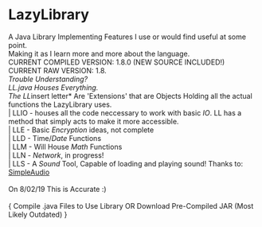 # LazyLibrary
A Java Library Implementing Features I use or would find useful at some point.<br/>
Making it as I learn more and more about the language.<br/>
CURRENT COMPILED VERSION: 1.8.0 (NEW SOURCE INCLUDED!)<br/>
CURRENT RAW      VERSION: 1.8.*<br/>
Trouble Understanding?<br/>
LL.java Houses Everything.<br/>
The LL*insert letter* Are 'Extensions' that are Objects Holding all the actual functions the LazyLibrary uses.<br/>
 | LLIO - houses all the code neccessary to work with basic *IO*. LL has a method that simply acts to make it more accessible.<br/>
 | LLE  - Basic *Encryption* ideas, not complete <br/>
 | LLD  - Time/*Date* Functions <br/>
 | LLM  - Will House *Math* Functions <br/>
 | LLN  - *Network*, in progress! <br/>
 | LLS  -  A *Sound* Tool, Capable of loading and playing sound! Thanks to: <a href="https://github.com/RalleYTN/SimpleAudio/wiki/Playing-audio">SimpleAudio</a>  <br/>       
On 8/02/19 This is Accurate :)<br/>
<br/>
{ Compile .java Files to Use Library OR Download Pre-Compiled JAR (Most Likely Outdated) }<br/>

